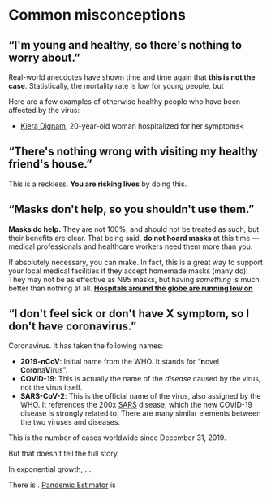 # Common misconceptions

<PageMeta title="Common misceptions about the coronavirus"
          description=""
          slug="misconceptions" />

<script>
    import PageMeta from "../components/PageMeta.svelte";
</script>

## “I'm young and healthy, so there's nothing to worry about.”

Real-world anecdotes have shown time and time again that **this is not the case**. Statistically, the mortality rate is low for young people, but

Here are a few examples of otherwise healthy people who have been affected by the virus:

- [Kiera Dignam](https://twitter.com/kieradignam_/status/1242431294203723776), 20-year-old woman hospitalized for her symptoms<

<h2>“There's nothing wrong with visiting my healthy friend's house.”</h2>
<p>This is a reckless. <b>You are risking lives</b> by doing this.</p>

<h2>“Masks don't help, so you shouldn't use them.”</h2>
<p><strong>Masks do help.</strong> They are not 100%, and should not be treated as such, but their benefits are clear. That being said, <strong>do not hoard masks</strong> at this time — medical professionals and healthcare workers need them more than you.</p>
<p>If absolutely necessary, you can make. In fact, this is a great way to support your local medical facilities if they accept homemade masks (many do)! They may not be as effective as N95 masks, but having <em>something</em> is much better than nothing at all. <strong><a href="">Hospitals around the globe are running low on</a></strong></p>

<h2>“I don't feel sick or don't have X symptom, so I don't have coronavirus.”</h2>

<p>Coronavirus. It has taken the following names:</p>
<ul>
    <li><b>2019-nCoV</b>: Initial name from the WHO. It stands for “<b>n</b>ovel <b>C</b>or<b>o</b>na<b>V</b>irus”.</li>
    <li><b>COVID-19</b>: This is actually the name of the <em>disease</em> caused by the virus, not the virus itself.</li>
    <li><b>SARS-CoV-2</b>: This is the official name of the virus, also assigned by the WHO. It references the 200x <abbr title="Severe Acute Respiratory Syndrome">SARS</abbr> disease, which the new COVID-19 disease is strongly related to. There are many similar elements between the two viruses and diseases.</li>
</ul>

<p>This is the number of cases worldwide since December 31, 2019.</p>

<p>But that doesn't tell the full story.</p>

<p>In exponential growth, ...</p>

<p>There is . <a href="https://pandemic-estimator.net/">Pandemic Estimator</a> is</p>
